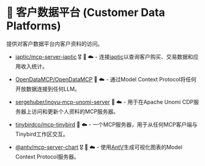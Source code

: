 # 👤 客户数据平台 (Customer Data Platforms)

提供对客户数据平台内客户资料的访问。

- [iaptic/mcp-server-iaptic](https://github.com/iaptic/mcp-server-iaptic) 🎖️ 📇 ☁️ - 连接[iaptic](https://www.iaptic.com/)以查询客户购买、交易数据和应用收入统计。

- [OpenDataMCP/OpenDataMCP](https://github.com/OpenDataMCP/OpenDataMCP) 🐍 ☁️ - 通过Model Context Protocol将任何开放数据连接到任何LLM。

- [sergehuber/inoyu-mcp-unomi-server](https://github.com/sergehuber/inoyu-mcp-unomi-server) 📇 ☁️ - 用于在Apache Unomi CDP服务器上访问和更新个人资料的MCP服务器。

- [tinybirdco/mcp-tinybird](https://github.com/tinybirdco/mcp-tinybird) 🐍 ☁️ - 一个MCP服务器，用于从任何MCP客户端与Tinybird工作区交互。

- [@antv/mcp-server-chart](https://github.com/antvis/mcp-server-chart) 🎖️ 📇 ☁️ - 使用[AntV](https://github.com/antvis)生成可视化图表的Model Context Protocol服务器。 